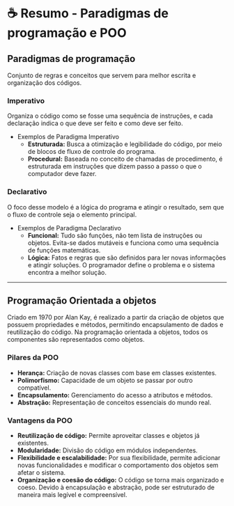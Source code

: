 # ☕ Resumo - Paradigmas de programação e POO



## Paradigmas de programação
Conjunto de regras e conceitos que servem para melhor escrita e organização dos códigos.

### Imperativo
Organiza o código como se fosse uma sequência de instruções, e cada declaração indica o que deve ser feito e como deve ser feito.

* Exemplos de Paradigma Imperativo
  * **Estruturada:** Busca a otimização e legibilidade do código, por meio de blocos de fluxo de controle do programa.
  * **Procedural:** Baseada no conceito de chamadas de procedimento, é estruturada em instruções que dizem passo a passo o que o computador deve fazer.
  

### Declarativo
O foco desse modelo é a lógica do programa e atingir o resultado, sem que o fluxo de controle seja o elemento principal.

* Exemplos de Paradigma Declarativo
  * **Funcional:** Tudo são funções, não tem lista de instruções ou objetos. Evita-se dados mutáveis e funciona como uma sequência de funções matemáticas.
  * **Lógica:** Fatos e regras que são definidos para ler novas informações e atingir soluções. O programador define o problema e o sistema encontra a melhor solução.


---


## Programação Orientada a objetos
Criado em 1970 por Alan Kay, é realizado a partir da criação de objetos que possuem propriedades e métodos, permitindo encapsulamento de dados e reutilização do código. Na programação orientada a objetos, todos os componentes são representados como objetos.

### Pilares da POO
* **Herança:** Criação de novas classes com base em classes existentes.
* **Polimorfismo:** Capacidade de um objeto se passar por outro compatível.
* **Encapsulamento:** Gerenciamento do acesso a atributos e métodos.
* **Abstração:** Representação de conceitos essenciais do mundo real.

### Vantagens da POO
* **Reutilização de código:** Permite aproveitar classes e objetos já existentes.
* **Modularidade:** Divisão do código em módulos independentes.
* **Flexibilidade e escalabilidade:** Por sua flexibilidade, permite adicionar novas funcionalidades e modificar o comportamento dos objetos sem afetar o sistema.
* **Organização e coesão do código:** O código se torna mais organizado e coeso. Devido à encapsulação e abstração, pode ser estruturado de maneira mais legível e compreensível.